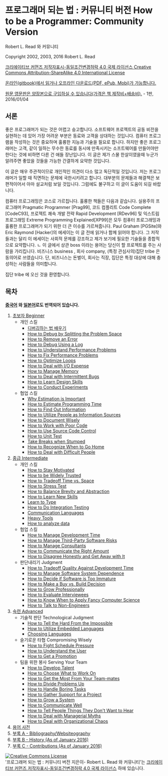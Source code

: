 # 프로그래머 되는 법 : 커뮤니티 버전 How to be a Programmer: Community Version
[//]: # (Version:1.1.0)
Robert L. Read 와 커뮤니티

Copyright 2002, 2003, 2016 Robert L. Read

[크리에이티브 커먼즈 저작자표시-동일조건변경허락 4.0 국제 라이선스 Creative Commons Attribution-ShareAlike 4.0 International License](http://creativecommons.org/licenses/by-sa/4.0/)

[온라인(gitbook)에서 읽거나 오프라인 다운로드(PDF, ePub, Mobi)가 가능합니다.](https://www.gitbook.com/book/braydie/how-to-be-a-programmer/details)

[원문 영문판은 양장본으로 구입하실 수 있습니다(가격은 책 제작비+배송비).](http://www.blurb.com/b/6999069-how-to-be-a-programmer) - 1판, 2016/01/04

## 서론
좋은 프로그래머가 되는 것은 어렵고 숭고합니다. 소프트웨어 프로젝트의 공동 비전을 실현하는 데 있어 가장 어려운 부분은 동료와 고객을 상대하는 것입니다. 컴퓨터 프로그램을 작성하는 것은 중요하며 훌륭한 지능과 기술을 필요로 합니다. 하지만 좋은 프로그래머는 고객, 같이 일하는 무수한 동료를 동시에 만족시키는 소프트웨어를 만들어야만 한다는 것에 비하면 다른 건 애들 장난입니다. 이 글은 제가 스물 한살이였을때 누군가 알려주면 좋았을 것들을 가능한 간결하게 요약한 것입니다.

이 글은 매우 주관적이므로 개인적인 의견이 다소 많고 독단적일 것입니다. 저는 프로그래머가 일할 때 직면하는 문제에 국한시키려고 합니다. 대부분의 문제들과 해결책은 보편적이어서 아마 설교처럼 보일 것입니다. 그럼에도 불구하고 이 글이 도움이 되길 바랍니다.

컴퓨터 프로그래밍은 코스로 가르칩니다. 훌륭한 책들은 다음과 같습니다. 실용주의 프로그래머 Pragmatic Programmer [Prag99], 코드 컴플리트 Code Complete [CodeC93], 프로젝트 쾌속 개발 전략 Rapid Development [RDev96] 및 익스트림 프로그래밍 Extreme Programming Explained[XP99]은 모두 컴퓨터 프로그래밍과 훌륭한 프로그래머가 되기 위한 더 큰 이슈를 가르쳐줍니다. Paul Graham [PGSite]와 Eric Raymond [Hacker]의 에세이는 이 글 전에 읽거나 함께 읽어야 합니다. 그 저작들과는 달리 이 에세이는 사회적 문제를 강조하고 제가 보기에 필요한 기술들을 종합적으로 요약합니다.
ㄴ
이 글에서 상관 boss 이라는 용어는 당신이 할 프로젝트를 주는 사람을 가리킵니다. 비즈니스 business , 회사 company, (특정 관심사의)집단 tribe 은 동의어로 쓰였습니다. 단, 비즈니스는 돈벌이, 회사는 직장, 집단은 특정 대상에 대해 충성하는 사람들을 의미합니다.

집단 tribe 에 오신 것을 환영합니다.

## 목차

**[중국어](zh/README.md) 와 [일본어](jp/README.md)로도 번역되어 있습니다.**

1. [초보자 Beginner](ko/1-Beginner)
    - 개인 스킬
        - [디버깅하는 법 배우기](ko/1-Beginner/Personal-Skills/01-Learn-To-Debug.md)
        - [How to Debug by Splitting the Problem Space](en/1-Beginner/Personal-Skills/02-How-to-Debug-by-Splitting-the-Problem-Space.md)
        - [How to Remove an Error](en/1-Beginner/Personal-Skills/03-How-to-Remove-an-Error.md)
        - [How to Debug Using a Log](en/1-Beginner/Personal-Skills/04-How-to-Debug-Using-a-Log.md)
        - [How to Understand Performance Problems](en/1-Beginner/Personal-Skills/05-How-to-Understand-Performance-Problems.md)
        - [How to Fix Performance Problems](en/1-Beginner/Personal-Skills/06-How-to-Fix-Performance-Problems.md)
        - [How to Optimize Loops](en/1-Beginner/Personal-Skills/07-How-to-Optimize-Loops.md)
        - [How to Deal with I/O Expense](en/1-Beginner/Personal-Skills/08-How-to-Deal-with-IO-Expense.md)
        - [How to Manage Memory](en/1-Beginner/Personal-Skills/09-How-to-Manage-Memory.md)
        - [How to Deal with Intermittent Bugs](en/1-Beginner/Personal-Skills/10-How-to-Deal-with-Intermittent-Bugs.md)
        - [How to Learn Design Skills](en/1-Beginner/Personal-Skills/11-How-to-Learn-Design-Skills.md)
        - [How to Conduct Experiments](en/1-Beginner/Personal-Skills/12-How-to-Conduct-Experiments.md)
    - 협업 스킬
        - [Why Estimation is Important](en/1-Beginner/Team-Skills/01-Why-Estimation-is-Important.md)
        - [How to Estimate Programming Time](en/1-Beginner/Team-Skills/02-How-to-Estimate-Programming-Time.md)
        - [How to Find Out Information](en/1-Beginner/Team-Skills/03-How-to-Find-Out-Information.md)
        - [How to Utilize People as Information Sources](en/1-Beginner/Team-Skills/04-How-to-Utilize-People-as-Information-Sources.md)
        - [How to Document Wisely](en/1-Beginner/Team-Skills/05-How-to-Document-Wisely.md)
        - [How to Work with Poor Code](en/1-Beginner/Team-Skills/06-How-to-Work-with-Poor-Code.md)
        - [How to Use Source Code Control](en/1-Beginner/Team-Skills/07-How-to-Use-Source-Code-Control.md)
        - [How to Unit Test](en/1-Beginner/Team-Skills/08-How-to-Unit-Test.md)
        - [Take Breaks when Stumped](en/1-Beginner/Team-Skills/09-Take-Breaks-when-Stumped.md)
        - [How to Recognize When to Go Home](en/1-Beginner/Team-Skills/10-How-to-Recognize-When-to-Go-Home.md)
        - [How to Deal with Difficult People](en/1-Beginner/Team-Skills/11-How-to-Deal-with-Difficult-People.md)
2. [중급 Intermediate](en/2-Intermediate)
    - 개인 스킬
        - [How to Stay Motivated](en/2-Intermediate/Personal-Skills/01-How-to-Stay-Motivated.md)
        - [How to be Widely Trusted](en/2-Intermediate/Personal-Skills/02-How-to-be-Widely-Trusted.md)
        - [How to Tradeoff Time vs. Space](en/2-Intermediate/Personal-Skills/03-How-to-Tradeoff-Time-vs-Space.md)
        - [How to Stress Test](en/2-Intermediate/Personal-Skills/04-How-to-Stress-Test.md)
        - [How to Balance Brevity and Abstraction](en/2-Intermediate/Personal-Skills/05-How-to-Balance-Brevity-and-Abstraction.md)
        - [How to Learn New Skills](en/2-Intermediate/Personal-Skills/06-How-to-Learn-New-Skills.md)
        - [Learn to Type](en/2-Intermediate/Personal-Skills/07-Learn-to-Type.md)
        - [How to Do Integration Testing](en/2-Intermediate/Personal-Skills/08-How-to-Do-Integration-Testing.md)
        - [Communication Languages](en/2-Intermediate/Personal-Skills/09-Communication-Languages.md)
        - [Heavy Tools](en/2-Intermediate/Personal-Skills/10-Heavy-Tools.md)
        - [How to analyze data](en/2-Intermediate/Personal-Skills/11-How-to-analyze-data.md)
    - 협업 스킬
        - [How to Manage Development Time](en/2-Intermediate/Team-Skills/01-How-to-Manage-Development-Time.md)
        - [How to Manage Third-Party Software Risks](en/2-Intermediate/Team-Skills/02-How-to-Manage-Third-Party-Software-Risks.md)
        - [How to Manage Consultants](en/2-Intermediate/Team-Skills/03-How-to-Manage-Consultants.md)
        - [How to Communicate the Right Amount](en/2-Intermediate/Team-Skills/04-How-to-Communicate-the-Right-Amount.md)
        - [How to Disagree Honestly and Get Away with It](en/2-Intermediate/Team-Skills/05-How-to-Disagree-Honestly-and-Get-Away-with-It.md)
    - 판단내리기 Judgment
        - [How to Tradeoff Quality Against Development Time](en/2-Intermediate/Judgment/01-How-to-Tradeoff-Quality-Against-Development-Time.md)
        - [How to Manage Software System Dependence](en/2-Intermediate/Judgment/02-How-to-Manage-Software-System-Dependence.md)
        - [How to Decide if Software is Too Immature](en/2-Intermediate/Judgment/03-How-to-Decide-if-Software-is-Too-Immature.md)
        - [How to Make a Buy vs. Build Decision](en/2-Intermediate/Judgment/04-How-to-Make-a-Buy-vs-Build-Decision.md)
        - [How to Grow Professionally](en/2-Intermediate/Judgment/05-How-to-Grow-Professionally.md)
        - [How to Evaluate Interviewees](en/2-Intermediate/Judgment/06-How-to-Evaluate-Interviewees.md)
        - [How to Know When to Apply Fancy Computer Science](en/2-Intermediate/Judgment/07-How-to-Know-When-to-Apply-Fancy-Computer-Science.md)
        - [How to Talk to Non-Engineers](en/2-Intermediate/Judgment/08-How-to-Talk-to-Non-Engineers.md)
3. [숙련 Advanced](en/3-Advanced)
    - 기술적 판단 Technological Judgment
        - [How to Tell the Hard From the Impossible](en/3-Advanced/Technical-Judgment/01-How-to-Tell-the-Hard-From-the-Impossible.md)
        - [How to Utilize Embedded Languages](en/3-Advanced/Technical-Judgment/02-How-to-Utilize-Embedded-Languages.md)
        - [Choosing Languages](en/3-Advanced/Technical-Judgment/03-Choosing-Languages.md)
    - 슬기로운 타협 Compromising Wisely
        - [How to Fight Schedule Pressure](en/3-Advanced/Compromising-Wisely/01-How-to-Fight-Schedule-Pressure.md)
        - [How to Understand the User](en/3-Advanced/Compromising-Wisely/02-How-to-Understand-the-User.md)
        - [How to Get a Promotion](en/3-Advanced/Compromising-Wisely/03-How-to-Get-a-Promotion.md)
    - 팀을 위한 봉사 Serving Your Team
        - [How to Develop Talent](en/3-Advanced/Serving-Your-Team/01-How-to-Develop-Talent.md)
        - [How to Choose What to Work On](en/3-Advanced/Serving-Your-Team/02-How-to-Choose-What-to-Work-On.md)
        - [How to Get the Most From Your Team-mates](en/3-Advanced/Serving-Your-Team/03-How-to-Get-the-Most-From-Your-Teammates.md)
        - [How to Divide Problems Up](en/3-Advanced/Serving-Your-Team/04-How-to-Divide-Problems-Up.md)
        - [How to Handle Boring Tasks](en/3-Advanced/Serving-Your-Team/05-How-to-Handle-Boring-Tasks.md)
        - [How to Gather Support for a Project](en/3-Advanced/Serving-Your-Team/06-How-to-Gather-Support-for-a-Project.md)
        - [How to Grow a System](en/3-Advanced/Serving-Your-Team/07-How-to-Grow-a-System.md)
        - [How to Communicate Well](en/3-Advanced/Serving-Your-Team/08-How-to-Communicate-Well.md)
        - [How to Tell People Things They Don't Want to Hear](en/3-Advanced/Serving-Your-Team/09-How-to-Tell-People-Things-They-Dont-Want-to-Hear.md)
        - [How to Deal with Managerial Myths](en/3-Advanced/Serving-Your-Team/10-How-to-Deal-with-Managerial-Myths.md)
        - [How to Deal with Organizational Chaos](en/3-Advanced/Serving-Your-Team/11-How-to-Deal-with-Organizational-Chaos.md)
4. [용어 사전](en/GLOSSARY.md)
5. [부록 A - Bibliography/Websiteography](en/5-Bibliography.md)
6. [부록 B - History (As of January 2016)](en/6-History.md)
6. [부록 C - Contributions (As of January 2016)](en/7-Contributions.md)


<a rel="license" href="http://creativecommons.org/licenses/by-sa/4.0/"><img alt="Creative Commons License" style="border-width:0" src="https://i.creativecommons.org/l/by-sa/4.0/88x31.png" /></a><br /><span xmlns:dct="http://purl.org/dc/terms/" href="http://purl.org/dc/dcmitype/Text" property="dct:title" rel="dct:type">'프로그래머 되는 법 : 커뮤니티 버전</span> <span xmlns:cc="http://creativecommons.org/ns#" property="cc:attributionName">지은이- Robert L. Read 와 커뮤니티'는 </span> <a rel="license" href="http://creativecommons.org/licenses/by-sa/4.0/">크리에이티브 커먼즈 저작자표시-동일조건변경허락 4.0 국제 라이선스</a> 하에 있습니다.
